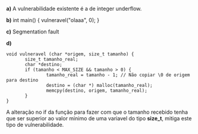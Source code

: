 **a)**
A vulnerabilidade existente é a de integer underflow.


**b)**
int main() {
    vulneravel("olaaa", 0);
}

**c)**
Segmentation fault

**d)**
 ```
void vulneravel (char *origem, size_t tamanho) {
        size_t tamanho_real;
        char *destino;
        if (tamanho < MAX_SIZE && tamanho > 0) {
                tamanho_real = tamanho - 1; // Não copiar \0 de origem para destino
                destino = (char *) malloc(tamanho_real);
                memcpy(destino, origem, tamanho_real);
        }
}
```

A alteração no if da função para fazer com que o tamanho recebido tenha que ser superior ao valor minimo de uma variavel
do tipo **size_t**, mitiga este tipo de vulnerabilidade.
